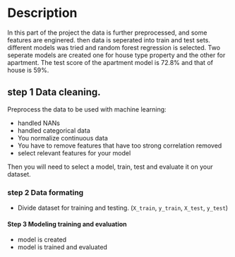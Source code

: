 # Description
In this part of the project the data is further preprocessed, and some features are enginered. then data is seperated into train and test sets. different models was tried
and random forest regression is selected. Two seperate models are created one for house 
type property and the other for apartment. The test score of the apartment model is 72.8%
and that of house is 59%. 




## step 1 Data cleaning.

Preprocess the data to be used with machine learning:

- handled NANs
- handled categorical data
- You normalize continuous data
- You have to remove features that have too strong correlation removed
- select relevant features for your model

Then you will need to select a model, train, test and evaluate it on your dataset.

### step 2 Data formating

- Divide dataset for training and testing. (`X_train`, `y_train`, `X_test`, `y_test`)

#### Step 3 Modeling training and evaluation

 - model is created 
 - model is trained and evaluated
 


